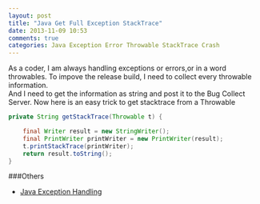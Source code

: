 ```yaml
---
layout: post
title: "Java Get Full Exception StackTrace"
date: 2013-11-09 10:53
comments: true
categories: Java Exception Error Throwable StackTrace Crash
---
```

As a coder, I am always handling exceptions or errors,or in a word throwables. To impove the release build, I need to collect every throwable information.  
And I need to get the information as string and post it to the Bug Collect Server. Now here is an easy trick to get stacktrace from a Throwable  
```java 
private String getStackTrace(Throwable t) {

    final Writer result = new StringWriter();
    final PrintWriter printWriter = new PrintWriter(result);
    t.printStackTrace(printWriter);
    return result.toString();
}
```


###Others
  * <a href="http://www.amazon.com/gp/product/B00BG9FGFI/ref=as_li_tl?ie=UTF8&camp=1789&creative=9325&creativeASIN=B00BG9FGFI&linkCode=as2&tag=droidyueblog-20&linkId=LFXW6DJFU7CCZJ2Z">Java Exception Handling</a><img src="http://ir-na.amazon-adsystem.com/e/ir?t=droidyueblog-20&l=as2&o=1&a=B00BG9FGFI" width="1" height="1" border="0" alt="" style="border:none !important; margin:0px !important;" />

